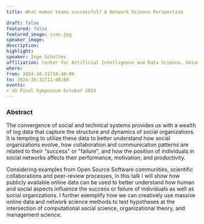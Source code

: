 ```yaml
---
title: What makes teams successful? A Network Science Perspective

draft: false
featured: false
featured_image: icon.jpg
speaker_image:
description:
highlight: 
speaker: Ingo Scholtes 
affiliation: Center for Artificial Intelligence and Data Science, Universität of Würzburg
where:
from: 2024-10-31T10:40:00
to: 2024-10-31T11:00:00
events:
- SG Final Symposium October 2024 
---
```


### Abstract

The convergence of social and technical systems provides us with a wealth of log data that capture the structure and dynamics of social organizations. It is tempting to utilize these data to better understand how social organizations evolve, how collaboration and communication patterns are related to their "success" or "failure", and how the position of individuals in social networks affects their performance, motivation, and productivity.

Considering examples from Open Source Software communities, scientific collaborations and peer-review processes, in this talk I will show how publicly available online data can be used to better understand how human and social aspects influence the success or failure of individuals as well as social organizations. I further exemplify how we can creatively use massive online data and network science methods to test hypotheses at the intersection of computational social science, organizational theory, and management science.
